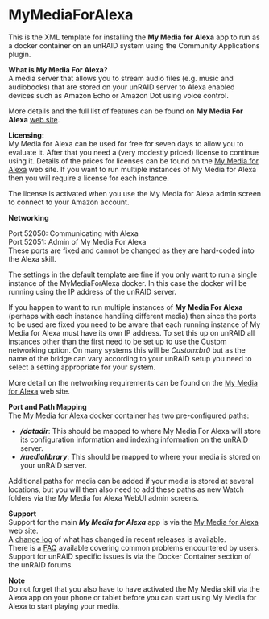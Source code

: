 # MyMediaForAlexa
This is the XML template for installing the **My Media for Alexa** app to run as a docker container on an unRAID system using the Community Applications plugin.

**What is My Media For Alexa?**   
A media server that allows you to stream audio files (e.g. music and audiobooks) that are stored on your unRAID server to Alexa enabled devices such as Amazon Echo or Amazon Dot using voice control.

More details and the full list of features can be found on **My Media For Alexa**  [web site](http://mymediaalexa.com).

**Licensing:**   
My Media for Alexa can be used for free for seven days to allow you to evaluate it.  After that you need a (very modestly priced) license to continue using it.  Details of the prices for licenses can be found  on the [My Media for Alexa](http://mymediaalexa.com) web site.  If you want to run multiple instances of My Media for Alexa then you will require a license for each instance. 

The license is activated when you use the My Media for Alexa admin screen to connect to your Amazon account.

**Networking**

Port 52050:   Communicating with Alexa   
Port 52051:   Admin of My Media For Alexa   
These ports are fixed and cannot be changed as they are hard-coded into the Alexa skill.

The settings in the default template are fine if you only want to run a single instance of the MyMediaForAlexa docker.  In this case the docker will be running using the IP address of the unRAID server.

 If you happen to want to run multiple instances of **My Media For Alexa** (perhaps with each instance handling different media) then since the ports to be used are fixed you need to be aware that each running instance of My Media for Alexa must have its own IP address. To set this up on unRAID all instances other than the first need to be set up to use the Custom networking option.  On many systems this will be *Custom:br0* but as the name of the bridge can vary according to your unRAID setup you need to select a setting appropriate for your system.

More detail on the networking requirements can be found on the [My Media for Alexa](http://mymediaalexa.com) web site.

**Port and Path Mapping**   
The My Media for Alexa docker container has two pre-configured paths:

- ***/datadir***:   This  should be mapped to where My Media For Alexa will store its configuration information and indexing information on the unRAID server.
- ***/medialibrary***: This should be mapped to where your media is stored on your unRAID server.   

Additional paths for media can be added if your media is stored at several locations, but you will then also need to add these paths as new Watch folders via the My Media for Alexa WebUI admin screens.

**Support**   
Support for the main ***My Media for Alexa*** app is via the [My Media for Alexa](http://mymediaalexa.com) web site.   
A [change log](https://www.mymediaalexa.com/home/changelog) of what has changed in recent releases is available.   
There is a [FAQ](https://www.mymediaalexa.com/#section-10) available covering common problems encountered by users.   
Support for unRAID specific issues is via the Docker Container section of the unRAID forums.

**Note**   
Do not forget that you also have to have activated the My Media skill via the Alexa app on your phone or tablet before you can start using My Media for Alexa to start playing your media.</Overview>
